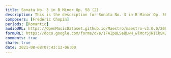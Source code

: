 ```yaml
---
title: Sonata No. 3 in B Minor Op. 58 (2)
description: This is the description for Sonata No. 3 in B Minor Op. 58 by Frédéric Chopin
composers: [Frédéric Chopin]
periods: [Romantic]
audioURL: https://OpenMusicDataset.github.io/Maestro/maestro-v3.0.0/2004/MIDI-Unprocessed_XP_09_R1_2004_05_ORIG_MID--AUDIO_09_R1_2004_07_Track07_wav.midi
formURL: https://docs.google.com/forms/d/e/1FAIpQLSeBLwH_wlMcr5jNICkSK2kiK8dkmj3SW2gwSiOIFdXP0pADmQ/viewform
comments: true
share: true
date: 2021-08-08T07:43:13-06:00
---
```

